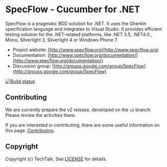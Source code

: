# SpecFlow - Cucumber for .NET

SpecFlow is a pragmatic BDD solution for .NET. It uses the Gherkin specification language and integrates to Visual Studio. It provides efficient testing solution for the .NET-related platforms, like .NET 3.5, .NET4.0 , Mono, Silverlight 3, Silverlight 4 or Windows Phone 7.

- Project website: [http://www.specflow.org](http://www.specflow.org)
- Documentation: [http://www.specflow.org/documentation/](http://www.specflow.org/documentation/)
- Discussion group: [http://groups.google.com/group/SpecFlow](http://groups.google.com/group/SpecFlow)

[![Build status](https://ci.appveyor.com/api/projects/status/h9nb6vii9xj8vbtl/branch/v2?svg=true)](https://ci.appveyor.com/project/SpecFlow/specflow-kx1o3/branch/v2)

## Contributing

We are currently prepare the v2 release, developed on the `v2` branch. Please review the activities there.

If you are interested in contributing, there are some useful information on this page: [Contributing](https://github.com/techtalk/SpecFlow/wiki/Contributing).

## Copyright

Copyright (c) TechTalk. See [LICENSE](http://go.specflow.org/license) for details.

